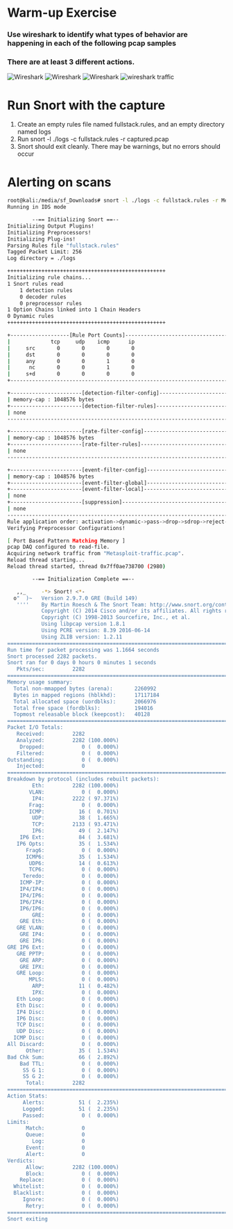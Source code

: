 # Warm-up Exercise

### Use wireshark to identify what types of behavior are happening in each of the following pcap samples
### There are at least 3 different actions.

![Wireshark](https://kmqokw.dm.files.1drv.com/y4mKnvHgHA1zOWtQ3c9nOx1u33j45z0dSRcjMwO14An51Eo4q3s-MQ5FdUDvLR-J2JE8m4gWyQYLgjlTsCXsjrOBmLWJ72WVyif_IZXSgy4n5p1GpkZuBaZWDbhH4yIJnBHtIybdXuiEooa4IDmWgu3mxJAQf_mWmhOTUmmtxjPIEMp1JL2DFsaCsZjRdOKYFmsyPFWWmjczVcW-H581HWH0g?width=1365&height=613&cropmode=none)
![Wireshark](https://k8qokw.dm.files.1drv.com/y4m7Mex9yyhAF8jHB_35vTFa04ZfOMj3sRjlDr6kZeu4R827MibuSxmia22jWtZ2czKChkLtQiAvclsUWzRo5tqSjNjVGqhbyyRQs_q67j330jx88nbyqCyDb6JWMfLP2CzpzYfHoqU5tkuTgX3cdqUBvkwQ2-VIlR5gNNEDHpVpxijs20gDAxvwDvG3tOyduxRtmIKcvmsSG-w6UN6E2GGfQ?width=983&height=640&cropmode=none)
![Wireshark](https://vgbbeg.dm.files.1drv.com/y4mlWtgcZwGYTbcA_6JSYQyjFCbUbIdS8AxphKGiT1EYs0pv-moh10npFz4RKCX-kc0IMiymS3RT2ADgjvo6mU-ous3uJdy-4vg_q6TrQ1rCvu-4F8vxGr8rBPQFxh-soEqIMvl5jBsJ7gUQ8kPYjvHaqY3m2HPC4bVPa8Zpo7pBwVtxt7t7vSpFQYdC8ntI2fnhk8NliCnn2JWnCDP7ULivg?width=814&height=604&cropmode=none)
![wireshark traffic](https://umbbeg.dm.files.1drv.com/y4mIwOdKe7HmfhTDVl1OxrwGCpQfX3tEhYZmcEGoJLT0DjA0WAG-ayWcCp4Esc1F7_n4IRS_v5aZtzCfi_y2tUcI38qpeZH86jxzXXkyYMR8jRQKMP91ojrvBX17N1x2IHfc4_yTs-EAssuJGR2V-57SuCmhxjW8n1IdkTizx4NAgnKHkuaoKaJLJEQoxC2SXEA6t8lPEuGEbSqX7DWele-Jg?width=763&height=502&cropmode=none)

# Run Snort with the capture
1. Create an empty rules file named fullstack.rules, and an empty directory named logs
2. Run snort -l ./logs -c fullstack.rules -r captured.pcap
3. Snort should exit cleanly. There may be warnings, but no errors should occur

# Alerting on scans
```bash
root@kali:/media/sf_Downloads# snort -l ./logs -c fullstack.rules -r Metasploit-traffic.pcap 
Running in IDS mode

        --== Initializing Snort ==--
Initializing Output Plugins!
Initializing Preprocessors!
Initializing Plug-ins!
Parsing Rules file "fullstack.rules"
Tagged Packet Limit: 256
Log directory = ./logs

+++++++++++++++++++++++++++++++++++++++++++++++++++
Initializing rule chains...
1 Snort rules read
    1 detection rules
    0 decoder rules
    0 preprocessor rules
1 Option Chains linked into 1 Chain Headers
0 Dynamic rules
+++++++++++++++++++++++++++++++++++++++++++++++++++

+-------------------[Rule Port Counts]---------------------------------------
|             tcp     udp    icmp      ip
|     src       0       0       0       0
|     dst       0       0       0       0
|     any       0       0       1       0
|      nc       0       0       1       0
|     s+d       0       0       0       0
+----------------------------------------------------------------------------

+-----------------------[detection-filter-config]------------------------------
| memory-cap : 1048576 bytes
+-----------------------[detection-filter-rules]-------------------------------
| none
-------------------------------------------------------------------------------

+-----------------------[rate-filter-config]-----------------------------------
| memory-cap : 1048576 bytes
+-----------------------[rate-filter-rules]------------------------------------
| none
-------------------------------------------------------------------------------

+-----------------------[event-filter-config]----------------------------------
| memory-cap : 1048576 bytes
+-----------------------[event-filter-global]----------------------------------
+-----------------------[event-filter-local]-----------------------------------
| none
+-----------------------[suppression]------------------------------------------
| none
-------------------------------------------------------------------------------
Rule application order: activation->dynamic->pass->drop->sdrop->reject->alert->log
Verifying Preprocessor Configurations!

[ Port Based Pattern Matching Memory ]
pcap DAQ configured to read-file.
Acquiring network traffic from "Metasploit-traffic.pcap".
Reload thread starting...
Reload thread started, thread 0x7ff0ae738700 (2980)

        --== Initialization Complete ==--

   ,,_     -*> Snort! <*-
  o"  )~   Version 2.9.7.0 GRE (Build 149) 
   ''''    By Martin Roesch & The Snort Team: http://www.snort.org/contact#team
           Copyright (C) 2014 Cisco and/or its affiliates. All rights reserved.
           Copyright (C) 1998-2013 Sourcefire, Inc., et al.
           Using libpcap version 1.8.1
           Using PCRE version: 8.39 2016-06-14
           Using ZLIB version: 1.2.11
===============================================================================
Run time for packet processing was 1.1664 seconds
Snort processed 2282 packets.
Snort ran for 0 days 0 hours 0 minutes 1 seconds
   Pkts/sec:         2282
===============================================================================
Memory usage summary:
  Total non-mmapped bytes (arena):       2260992
  Bytes in mapped regions (hblkhd):      17117184
  Total allocated space (uordblks):      2066976
  Total free space (fordblks):           194016
  Topmost releasable block (keepcost):   40128
===============================================================================
Packet I/O Totals:
   Received:         2282
   Analyzed:         2282 (100.000%)
    Dropped:            0 (  0.000%)
   Filtered:            0 (  0.000%)
Outstanding:            0 (  0.000%)
   Injected:            0
===============================================================================
Breakdown by protocol (includes rebuilt packets):
        Eth:         2282 (100.000%)
       VLAN:            0 (  0.000%)
        IP4:         2222 ( 97.371%)
       Frag:            0 (  0.000%)
       ICMP:           16 (  0.701%)
        UDP:           38 (  1.665%)
        TCP:         2133 ( 93.471%)
        IP6:           49 (  2.147%)
    IP6 Ext:           84 (  3.681%)
   IP6 Opts:           35 (  1.534%)
      Frag6:            0 (  0.000%)
      ICMP6:           35 (  1.534%)
       UDP6:           14 (  0.613%)
       TCP6:            0 (  0.000%)
     Teredo:            0 (  0.000%)
    ICMP-IP:            0 (  0.000%)
    IP4/IP4:            0 (  0.000%)
    IP4/IP6:            0 (  0.000%)
    IP6/IP4:            0 (  0.000%)
    IP6/IP6:            0 (  0.000%)
        GRE:            0 (  0.000%)
    GRE Eth:            0 (  0.000%)
   GRE VLAN:            0 (  0.000%)
    GRE IP4:            0 (  0.000%)
    GRE IP6:            0 (  0.000%)
GRE IP6 Ext:            0 (  0.000%)
   GRE PPTP:            0 (  0.000%)
    GRE ARP:            0 (  0.000%)
    GRE IPX:            0 (  0.000%)
   GRE Loop:            0 (  0.000%)
       MPLS:            0 (  0.000%)
        ARP:           11 (  0.482%)
        IPX:            0 (  0.000%)
   Eth Loop:            0 (  0.000%)
   Eth Disc:            0 (  0.000%)
   IP4 Disc:            0 (  0.000%)
   IP6 Disc:            0 (  0.000%)
   TCP Disc:            0 (  0.000%)
   UDP Disc:            0 (  0.000%)
  ICMP Disc:            0 (  0.000%)
All Discard:            0 (  0.000%)
      Other:           35 (  1.534%)
Bad Chk Sum:           66 (  2.892%)
    Bad TTL:            0 (  0.000%)
     S5 G 1:            0 (  0.000%)
     S5 G 2:            0 (  0.000%)
      Total:         2282
===============================================================================
Action Stats:
     Alerts:           51 (  2.235%)
     Logged:           51 (  2.235%)
     Passed:            0 (  0.000%)
Limits:
      Match:            0
      Queue:            0
        Log:            0
      Event:            0
      Alert:            0
Verdicts:
      Allow:         2282 (100.000%)
      Block:            0 (  0.000%)
    Replace:            0 (  0.000%)
  Whitelist:            0 (  0.000%)
  Blacklist:            0 (  0.000%)
     Ignore:            0 (  0.000%)
      Retry:            0 (  0.000%)
===============================================================================
Snort exiting
```
